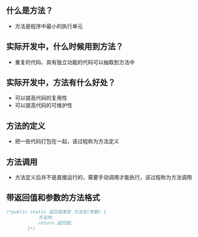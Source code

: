 ## 什么是方法？
* 方法是程序中最小的执行单元

## 实际开发中，什么时候用到方法？
* 重复的代码、具有独立功能的代码可以抽取到方法中

## 实际开发中，方法有什么好处？
* 可以提高代码的复用性
* 可以提高代码的可维护性

## 方法的定义
* 把一些代码打包在一起，该过程称为方法定义

## 方法调用
* 方法定义后并不是直接运行的，需要手动调用才能执行，该过程称为方法调用

## 带返回值和参数的方法格式
```java
/*public static 返回值类型 方法名(参数) {
            方法体;
            return 返回值;
        }*/
```